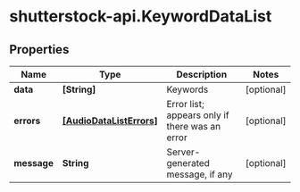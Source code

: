 # shutterstock-api.KeywordDataList

## Properties
Name | Type | Description | Notes
------------ | ------------- | ------------- | -------------
**data** | **[String]** | Keywords | [optional] 
**errors** | [**[AudioDataListErrors]**](AudioDataListErrors.md) | Error list; appears only if there was an error | [optional] 
**message** | **String** | Server-generated message, if any | [optional] 


